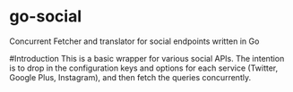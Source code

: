 go-social
=========

Concurrent Fetcher and translator for social endpoints written in Go

#Introduction
This is a basic wrapper for various social APIs. 
The intention is to drop in the configuration keys and options for each service (Twitter, Google Plus, Instagram), and then fetch the queries concurrently.
